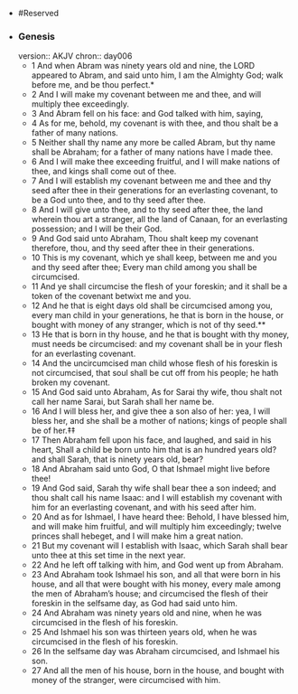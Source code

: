 - #Reserved
- ### Genesis
  version:: AKJV
  chron:: day006
	- 1 And when Abram was ninety years old and nine, the LORD appeared to Abram, and said unto him, I am the Almighty God; walk before me, and be thou perfect.*
	- 2 And I will make my covenant between me and thee, and will multiply thee exceedingly.
	- 3 And Abram fell on his face: and God talked with him, saying,
	- 4 As for me, behold, my covenant is with thee, and thou shalt be a father of many nations.
	- 5 Neither shall thy name any more be called Abram, but thy name shall be Abraham; for a father of many nations have I made thee.
	- 6 And I will make thee exceeding fruitful, and I will make nations of thee, and kings shall come out of thee.
	- 7 And I will establish my covenant between me and thee and thy seed after thee in their generations for an everlasting covenant, to be a God unto thee, and to thy seed after thee.
	- 8 And I will give unto thee, and to thy seed after thee, the land wherein thou art a stranger, all the land of Canaan, for an everlasting possession; and I will be their God.
	- 9 And God said unto Abraham, Thou shalt keep my covenant therefore, thou, and thy seed after thee in their generations.
	- 10 This is my covenant, which ye shall keep, between me and you and thy seed after thee; Every man child among you shall be circumcised.
	- 11 And ye shall circumcise the flesh of your foreskin; and it shall be a token of the covenant betwixt me and you.
	- 12 And he that is eight days old shall be circumcised among you, every man child in your generations, he that is born in the house, or bought with money of any stranger, which is not of thy seed.**
	- 13 He that is born in thy house, and he that is bought with thy money, must needs be circumcised: and my covenant shall be in your flesh for an everlasting covenant.
	- 14 And the uncircumcised man child whose flesh of his foreskin is not circumcised, that soul shall be cut off from his people; he hath broken my covenant.
	- 15 And God said unto Abraham, As for Sarai thy wife, thou shalt not call her name Sarai, but Sarah shall her name be.
	- 16 And I will bless her, and give thee a son also of her: yea, I will bless her, and she shall be a mother of nations; kings of people shall be of her.‡‡
	- 17 Then Abraham fell upon his face, and laughed, and said in his heart, Shall a child be born unto him that is an hundred years old? and shall Sarah, that is ninety years old, bear?
	- 18 And Abraham said unto God, O that Ishmael might live before thee!
	- 19 And God said, Sarah thy wife shall bear thee a son indeed; and thou shalt call his name Isaac: and I will establish my covenant with him for an everlasting covenant, and with his seed after him.
	- 20 And as for Ishmael, I have heard thee: Behold, I have blessed him, and will make him fruitful, and will multiply him exceedingly; twelve princes shall hebeget, and I will make him a great nation.
	- 21 But my covenant will I establish with Isaac, which Sarah shall bear unto thee at this set time in the next year.
	- 22 And he left off talking with him, and God went up from Abraham.
	- 23 And Abraham took Ishmael his son, and all that were born in his house, and all that were bought with his money, every male among the men of Abraham’s house; and circumcised the flesh of their foreskin in the selfsame day, as God had said unto him.
	- 24 And Abraham was ninety years old and nine, when he was circumcised in the flesh of his foreskin.
	- 25 And Ishmael his son was thirteen years old, when he was circumcised in the flesh of his foreskin.
	- 26 In the selfsame day was Abraham circumcised, and Ishmael his son.
	- 27 And all the men of his house, born in the house, and bought with money of the stranger, were circumcised with him.
